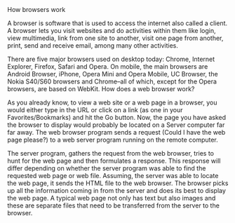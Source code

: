 <html>
    <head>How browsers work </head>
    <body> 
    
<p> A browser is software that is used to access the internet also called a client.
A browser lets you visit websites and do activities within them like login, view multimedia, link from one site to      another, visit one page from another, print, send and receive email, among many other activities.</p>
<p>
There are five major browsers used on desktop today: Chrome, Internet Explorer, Firefox, Safari and Opera. On mobile,
the main browsers are Android Browser, iPhone, Opera Mini and Opera Mobile, UC Browser, the Nokia S40/S60 browsers and Chrome–all of which, 
except for the Opera browsers, are based on WebKit. How does a web browser work? </p>

<p>As you already know, to view a web site or a web page in a browser, you would either type in the URL or click on a link (as one in your Favorites/Bookmarks) and hit the Go button. Now, the page you have asked the browser to display would probably be located on a Server computer far far away. The web browser program sends a request (Could I have the web page please?) to a web server program running on the remote computer.</p>

<p>The server program, gathers the request from the web browser, tries to hunt for the web page and then formulates a response. 
 This response will differ depending on whether the server program was able to find the requested web page or web file. 
 Assuming, the server was able to locate the web page, it sends the HTML file to the web browser. The browser picks up all the information coming in    from the server and does its best to display the web page. A typical web page not only has text but also images and these are separate files that need to be transferred from the server to the browser. </p>
   
 </body>
</html>
